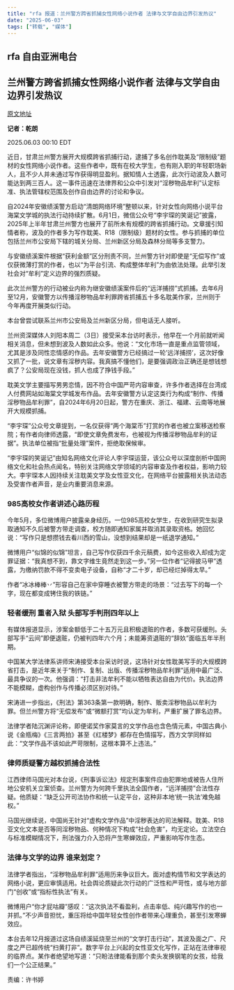 ```yaml
---
title: "rfa 报道：兰州警方跨省抓捕女性网络小说作者 法律与文学自由边界引发热议" 
date: "2025-06-03"
tags: ["转载", "媒体"] 
---
```


## rfa 自由亚洲电台
## 兰州警方跨省抓捕女性网络小说作者 法律与文学自由边界引发热议

[原文地址](https://www.rfa.org/mandarin/shehui/2025/06/03/china-gay-literature-writer-literature/)

**记者：乾朗**

2025.06.03 00:10 EDT

近日，甘肃兰州警方展开大规模跨省抓捕行动，逮捕了多名创作耽美及“限制级”题材的女性网络小说作者。这些作者中，既有在校大学生，也有刚入职的年轻职场新人，且不少人并未通过写作获得明显盈利。据知情人士透露，此次行动波及人数可能达到两三百人。这一事件迅速在法律界和公众中引发对“淫秽物品牟利”认定标准、执法管辖权范围及创作自由边界的讨论和争议。

自2024年安徽绩溪警方启动“清朗网络环境”整顿以来，针对女性向网络小说平台海棠文学城的执法行动持续扩散。6月1日，微信公众号“李宇琛的笑诞记”披露，2025年上半年甘肃兰州警方也展开了前所未有规模的跨省抓捕行动。文章援引知情者称，波及的作者多为写作耽美、R18（限制级）题材的女性。参与抓捕的单位包括兰州市公安局下辖的城关分局、兰州新区分局及森林分局等多支警力。

与安徽绩溪案件根据“获利金额”区分刑责不同，兰州警方针对即使是“无偿写作”或仅获微薄打赏的作者，也以“为平台引流、构成整体牟利”为由依法处理。此举引发社会对“牟利”定义边界的强烈质疑。

此次兰州警方的行动被业内称为继安徽绩溪案件后的“远洋捕捞”式抓捕。去年6月至12月，安徽警方以传播淫秽物品牟利罪跨省抓捕五十多名耽美作家，兰州则于今年再度开展类似行动。

本台曾尝试联系兰州市公安局及兰州新区分局，但电话无人接听。

兰州资深媒体人刘阳本周二（3日）接受采本台访时表示，他早在一个月前就听闻相关消息，但未想到波及人数如此众多。他说：“文化市场一直是重点监管领域，尤其是涉及同性恋情感的作品。去年安徽警方已经搞过一轮’远洋捕捞’，这次好像又抓了一批，说文章有淫秽内容。我真搞不懂他们，是要强调政治正确还是想钱想疯了？公安局现在没钱，抓人也成了挣钱手段。”

耽美文学主要描写男男恋情，因不符合中国严苛内容审查，许多作者选择在台湾成人付费网站如海棠文学城发布作品。去年安徽警方认定这类行为构成“制作、传播淫秽物品牟利罪”，自2024年6月20日起，警方在重庆、浙江、福建、云南等地展开大规模抓捕。

“李宇琛”公众号文章提到，一名仅获得“两个海棠币”打赏的作者也被立案移送检察院；有作者向律师透露，“即使文章免费发布，也被视为传播淫秽物品牟利的证据”。执法单位被指“批量处理”案件，拒绝取保候审。

“李宇琛的笑诞记”由知名网络文化评论人李宇琛运营，该公众号以深度剖析中国网络文化和社会热点闻名，特别关注网络文学领域的内容审查及作者权益，影响力较大。李宇琛本人因持续关注耽美文学及女性亚文化，在网络平台披露相关执法动态及受害作者声音，是业内重要消息来源。

### 985高校女作者讲述心路历程

今年5月，多位微博用户披露亲身经历。一位985高校女学生，在收到研究生拟录取通知不久后被警方带走调查，校方随即通知家属并取消其录取资格。她回忆说：“写作只是想攒钱去看川西的雪山，没想到结果却是一纸退学通知。”

微博用户“似锦的似锦”坦言，自己写作仅获四千余元稿费，如今这些收入却成为定罪证据：“我真想不到，靠文字维生竟然走到这一步。”另一位作者“记得披马甲”透露，为缴纳罚款不得不变卖电子设备，自称“才二十岁，却已经烂掉得太早。”

作者“冰冰棒棒丷”形容自己在家中穿睡衣被警方带走的场景：“过去写下的每一个字，现在都变成铐住我的铁链。”

### 轻者缓刑 重者入狱 头部写手判刑四年以上

有媒体报道显示，涉案金额低于二十五万元且积极退赃的作者，多数可获缓刑。头部写手“云间”即便退赃，仍被判四年六个月；未能筹资退赃的“辞奺”面临五年半刑期。

中国某大学法律系讲师宋涛接受本台采访时说，这场针对女性耽美写手的大规模跨省打击，是近年来关于“制作、复制、出版、传播淫秽物品牟利罪”适用中最广泛、最具争议的一次。他强调：“打击非法牟利不能以牺牲表达自由为代价。执法边界不能模糊，虚构创作与传播必须区别对待。”

宋涛进一步指出，《刑法》第363条第一款明确，制作、贩卖淫秽物品以牟利为罪。但兰州警方将“无偿发布”或“微额打赏”均认定为牟利，严重扩展了罪名边界。

法律学者陆沉渊评论称，即便诺奖作家莫言的文学作品也含色情元素，中国古典小说《金瓶梅》《三言两拍》甚至《红楼梦》都存在色情描写，西方文学同样如此：“文学作品不该如此严苛限制，这根本算不上违法。”

### **律师质疑警方越权抓捕合法性**

江西律师马国光对本台说，《刑事诉讼法》规定刑事案件应由犯罪地或被告人住所地公安机关立案侦查。兰州警方为何跨千里执法全国作者，“远洋捕捞”合法性存疑。他质疑：“缺乏公开司法协作和统一认定平台，这种非本地‘统一执法’难免越权。”

马国光继续说，中国尚无针对“虚构文学作品”中淫秽表达的司法解释。耽美、R18亚文化文本是否等同淫秽物品、何种情况下构成“社会危害”，均无定论。立法空白与标准模糊情况下，刑法强力介入恐将产生寒蝉效应，严重影响写作生态。

### **法律与文学的边界 谁来划定？**

法律学者指出，“淫秽物品牟利罪”适用历来争议巨大。面对虚构情节和文学表达的网络小说，更应审慎适用。社会舆论质疑此次行动的广泛性和严苛性，或与地方部门“创收”或“指标性执法”有关。

微博用户“你才屁咕瓣”感叹：“这次执法不看盈利，点击率低、纯兴趣写作的也一并抓。”不少声音担忧，重压将给中国年轻女性创作者带来心理重负，甚至引发寒蝉效应。

本台去年12月报道过这场自绩溪延烧至兰州的“文学打击行动”，其波及面之广、尺度之严已超传统“扫黄打非”。数字平台上兴起的女性亚文化写作，正站在法律审视的临界点。某作者绝望地写道：“只盼法律能看到那个卖头发换钢笔的女孩，给我们一个公正结果。”

责编：许书婷
